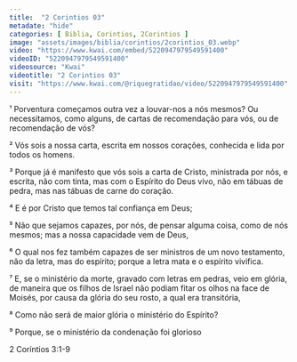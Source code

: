 ```yaml
---
title:  "2 Corintios 03"
metadate: "hide"
categories: [ Biblia, Corintios, 2Corintios ]
image: "assets/images/biblia/corintios/2corintios_03.webp"
video: "https://www.kwai.com/embed/5220947979549591400"
videoID: "5220947979549591400"
videosource: "Kwai"
videotitle: "2 Corintios 03"
visit: "https://www.kwai.com/@riquegratidao/video/5220947979549591400"
---
```






¹ Porventura começamos outra vez a louvar-nos a nós mesmos? Ou necessitamos, como alguns, de cartas de recomendação para vós, ou de recomendação de vós?

² Vós sois a nossa carta, escrita em nossos corações, conhecida e lida por todos os homens.

³ Porque já é manifesto que vós sois a carta de Cristo, ministrada por nós, e escrita, não com tinta, mas com o Espírito do Deus vivo, não em tábuas de pedra, mas nas tábuas de carne do coração.

⁴ E é por Cristo que temos tal confiança em Deus;

⁵ Não que sejamos capazes, por nós, de pensar alguma coisa, como de nós mesmos; mas a nossa capacidade vem de Deus,

⁶ O qual nos fez também capazes de ser ministros de um novo testamento, não da letra, mas do espírito; porque a letra mata e o espírito vivifica.

⁷ E, se o ministério da morte, gravado com letras em pedras, veio em glória, de maneira que os filhos de Israel não podiam fitar os olhos na face de Moisés, por causa da glória do seu rosto, a qual era transitória,

⁸ Como não será de maior glória o ministério do Espírito?

⁹ Porque, se o ministério da condenação foi glorioso 



2 Coríntios 3:1-9
